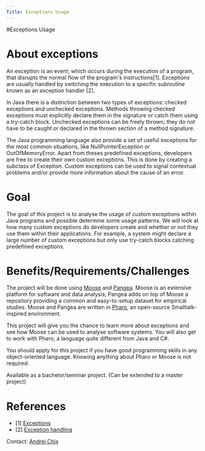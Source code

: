 ```yaml
---
Title: Exceptions Usage
---
```

#Exceptions Usage
# About exceptions

An exception is an event, which occurs during the execution of a program, that disrupts the normal flow of the program's instructions[1]. Exceptions are usually handled by switching the execution to a specific subroutine known as an exception handler [2].

In Java there is a distinction between two types of exceptions: checked exceptions and unchecked exceptions. Methods throwing checked exceptions must explicitly declare them in the signature or catch them using a try-catch block. Unchecked exceptions can be freely thrown; they do not have to be caught or declared in the thrown section of a method signature. 

The Java programming language also provide a set of useful exceptions for the most common situations, like NullPointerException or OutOfMemoryError. Apart from theses predefined exceptions, developers are free to create their own custom exceptions. This is done by creating a subclass of Exception. Custom exceptions can be used to signal contextual problems and/or provide more information about the cause of an error.

# Goal

The goal of this project is to analyse the usage of custom exceptions within Java programs and possible determine some usage patterns. We will look at how many custom exceptions do developers create and whether or not they use them within their applications. For example, a system might declare a large number of custom exceptions but only use try-catch blocks catching predefined exceptions. 

# Benefits/Requirements/Challenges

The project will be done using [Moose](http://www.moosetechnology.org%20) and [Pangea](http://www.moosetechnology.org/docs/pangea%20). Moose is an extensive platform for software and data analysis; Pangea adds on top of Moose a repository providing a common and easy-to-setup dataset for empirical studies. Moose and Pangea are written in [Pharo](http://www.pharo-project.org/%20), an open-source Smalltalk-inspired environment.

This project will give you the chance to learn more about exceptions and see how Moose can be used to analyse software systems. You will also get to work with Pharo, a language quite different from Java and C#.

You should apply for this project if you have good programming skills in any object-oriented language. Knowing anything about Pharo or Moose is not required.

Available as a bachelor/seminar project. (Can be extended to a master project)

# References


-  [1] [Exceptions](http://docs.oracle.com/javase/tutorial/essential/exceptions/index.html)
-  [2] [Exception handling](http://en.wikipedia.org/wiki/Exception_handling)


Contact: [Andrei Chiş](%base_url%/staff/andreichis)
